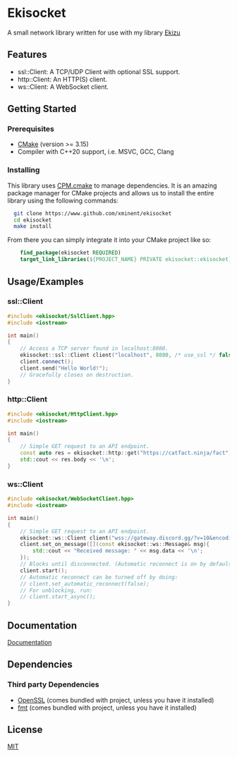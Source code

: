 # Ekisocket

A small network library written for use with my library [Ekizu](https://github.com/xminent/ekizu)

## Features

- ssl::Client: A TCP/UDP Client with optional SSL support.
- http::Client: An HTTP(S) client.
- ws::Client: A WebSocket client.

## Getting Started

### Prerequisites

- [CMake](https://cmake.org/download/) (version >= 3.15)
- Compiler with C++20 support, i.e. MSVC, GCC, Clang

### Installing

This library uses [CPM.cmake](https://github.com/cpm-cmake/CPM.cmake) to manage dependencies. It is an amazing package manager for CMake projects and allows us to install the entire library using the following commands:

```bash
  git clone https://www.github.com/xminent/ekisocket
  cd ekisocket
  make install
```

From there you can simply integrate it into your CMake project like so:

```cmake
    find_package(ekisocket REQUIRED)
    target_link_libraries(${PROJECT_NAME} PRIVATE ekisocket::ekisocket)
```

## Usage/Examples

### ssl::Client

```cpp
#include <ekisocket/SslClient.hpp>
#include <iostream>

int main()
{
    // Access a TCP server found in localhost:8080.
    ekisocket::ssl::Client client("localhost", 8080, /* use_ssl */ false, /* use_udp = false */);
    client.connect();
    client.send("Hello World!");
    // Gracefully closes on destruction.
}
```

### http::Client

```cpp
#include <ekisocket/HttpClient.hpp>
#include <iostream>

int main()
{
    // Simple GET request to an API endpoint.
    const auto res = ekisocket::http::get("https://catfact.ninja/fact");
    std::cout << res.body << '\n';
}
```

### ws::Client

```cpp
#include <ekisocket/WebSocketClient.hpp>
#include <iostream>

int main()
{
    // Simple GET request to an API endpoint.
    ekisocket::ws::Client client("wss://gateway.discord.gg/?v=10&encoding=json");
    client.set_on_message([](const ekisocket::ws::Message& msg){
        std::cout << "Received message: " << msg.data << '\n';
    });
    // Blocks until disconnected. (Automatic reconnect is on by default).
    client.start();
    // Automatic reconnect can be turned off by doing:
    // client.set_automatic_reconnect(false);
    // For unblocking, run:
    // client.start_async();
}
```

## Documentation

[Documentation](https://ekisocket.xminent.com)

## Dependencies

### Third party Dependencies

- [OpenSSL](https://openssl.org/) (comes bundled with project, unless you have it installed)
- [fmt](https://github.com/fmtlib/fmt) (comes bundled with project, unless you have it installed)

## License

[MIT](https://choosealicense.com/licenses/mit/)
